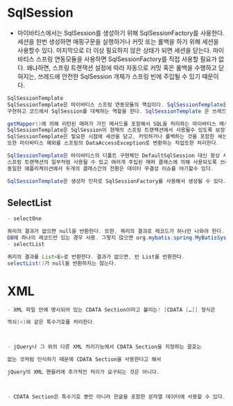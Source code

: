 # SqlSession
* 마이바티스에서는 SqlSession를 생성하기 위해 SqlSessionFactory를 사용한다. 세션을 한번 생성하면 매핑구문을 실행하거나 커밋 또는 롤백을 하기 위해 세션을 사용할수 있다. 마지막으로 더 이상 필요하지 않은 상태가 되면 세션을 닫는다. 마이바티스 스프링 연동모듈을 사용하면 SqlSessionFactory를 직접 사용할 필요가 없다. 왜냐하면, 스프링 트랜잭션 설정에 따라 자동으로 커밋 혹은 롤백을 수행하고 닫혀지는, 쓰레드에 안전한 SqlSession 개체가 스프링 빈에 주입될 수 있기 때문이다.

```java
SqlSessionTemplate
SqlSessionTemplate은 마이바티스 스프링 연동모듈의 핵심이다. SqlSessionTemplate은 SqlSession을 
구현하고 코드에서 SqlSession를 대체하는 역할을 한다. SqlSessionTemplate 은 쓰레드에 안전하고 여러개의 DAO나 매퍼에서 공유할수 있다.

getMapper()에 의해 리턴된 매퍼가 가진 메서드를 포함해서 SQL을 처리하는 마이바티스 메서드를 호출할때
SqlSessionTemplate은 SqlSession이 현재의 스프링 트랜잭션에서 사용될수 있도록 보장한다. 추가적으로 
SqlSessionTemplate은 필요한 시점에 세션을 닫고, 커밋하거나 롤백하는 것을 포함한 세션의 생명주기를 관리한다. 
또한 마이바티스 예외를 스프링의 DataAccessException로 변환하는 작업또한 처리한다.

SqlSessionTemplate은 마이바티스의 디폴트 구현체인 DefaultSqlSession 대신 항상 사용된다. 왜냐하면 템플릿은 
스프링 트랜잭션의 일부처럼 사용될 수 있고 여러개 주입된 매퍼 클래스에 의해 사용되도록 쓰레드에 안전하다.
동일한 애플리케이션에서 두개의 클래스간의 전환은 데이터 무결성 이슈를 야기할수 있다.

SqlSessionTemplate은 생성자 인자로 SqlSessionFactory를 사용해서 생성될 수 있다.
```

## SelectList
```java
- selectOne

쿼리의 결과가 없으면 null을 반환한다. 또한, 쿼리의 결과로 레코드가 하나만 나와야 한다.
DB에 하나의 레코드만 있는 경우 사용. 그렇지 않으면 org.mybatis.spring.MyBatisSystemException: nested exception is org.apache.ibatis.exceptions.TooManyResultsException 이 발생한다.
- selectList

쿼리의 결과를 List<E>로 반환한다. 결과가 없으면, 빈 List를 반환한다.
selectList()가 null을 반환하지는 않는다.

```


# XML
```java
- XML 파일 안에 명시되어 있는 CDATA Section이라고 불리는! [CDATA […]] 형식은

꺽쇠(<)와 같은 특수기호를 처리한다.



- jQuery나 그 외의 다른 XML 처리기능에서 CDATA Section을 지정하는 괄호는 

없는 것처럼 인식하기 때문에 CDATA Section을 사용한다고 해서 

jQuery의 XML 핸들러에 추가적인 처리가 요구되는 것은 아니다.



- CDATA Section은 특수기호 뿐만 아니라 한글을 포함한 문자열 데이터에 사용할 수 있다.


```
